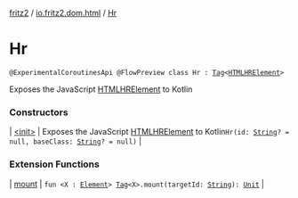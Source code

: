 [fritz2](../../index.md) / [io.fritz2.dom.html](../index.md) / [Hr](./index.md)

# Hr

`@ExperimentalCoroutinesApi @FlowPreview class Hr : `[`Tag`](../../io.fritz2.dom/-tag/index.md)`<`[`HTMLHRElement`](https://kotlinlang.org/api/latest/jvm/stdlib/org.w3c.dom/-h-t-m-l-h-r-element/index.html)`>`

Exposes the JavaScript [HTMLHRElement](https://developer.mozilla.org/en/docs/Web/API/HTMLHRElement) to Kotlin

### Constructors

| [&lt;init&gt;](-init-.md) | Exposes the JavaScript [HTMLHRElement](https://developer.mozilla.org/en/docs/Web/API/HTMLHRElement) to Kotlin`Hr(id: `[`String`](https://kotlinlang.org/api/latest/jvm/stdlib/kotlin/-string/index.html)`? = null, baseClass: `[`String`](https://kotlinlang.org/api/latest/jvm/stdlib/kotlin/-string/index.html)`? = null)` |

### Extension Functions

| [mount](../../io.fritz2.dom/mount.md) | `fun <X : `[`Element`](https://kotlinlang.org/api/latest/jvm/stdlib/org.w3c.dom/-element/index.html)`> `[`Tag`](../../io.fritz2.dom/-tag/index.md)`<X>.mount(targetId: `[`String`](https://kotlinlang.org/api/latest/jvm/stdlib/kotlin/-string/index.html)`): `[`Unit`](https://kotlinlang.org/api/latest/jvm/stdlib/kotlin/-unit/index.html) |

